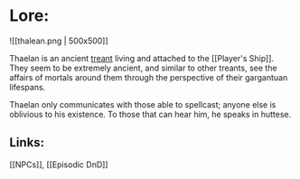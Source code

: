 # Lore:

![[thalean.png | 500x500]]

Thaelan is an ancient [treant](https://www.dndbeyond.com/monsters/17037-treant) living and attached to the [[Player's Ship]]. They seem to be extremely ancient, and similar to other treants, see the affairs of mortals around them through the perspective of their gargantuan lifespans. 

Thaelan only communicates with those able to spellcast; anyone else is oblivious to his existence. To those that can hear him, he speaks in huttese. 


## Links:
[[NPCs]], [[Episodic DnD]]